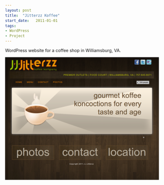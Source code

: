 ```yaml
---
layout: post
title:  "Jitterzz Koffee"
start_date:   2011-01-01
tags:
- WordPress
- Project
---
```


WordPress website for a coffee shop in Williamsburg, VA.

![Jitterzz](./assets/jitterzz-screenshot.png "Jitterzz")